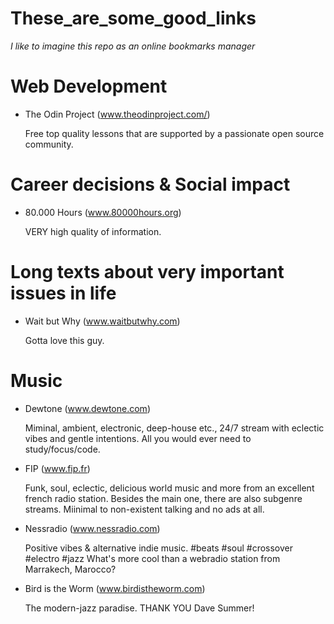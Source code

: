 # These_are_some_good_links

_I like to imagine this repo as an online bookmarks manager_

# Web Development

* The Odin Project (www.theodinproject.com/)

    Free top quality lessons that are supported by a passionate open source community.

# Career decisions & Social impact

* 80.000 Hours (www.80000hours.org)

    VERY high quality of information.

# Long texts about very important issues in life

* Wait but Why (www.waitbutwhy.com)

    Gotta love this guy.

# Music

* Dewtone (www.dewtone.com)

    Miminal, ambient, electronic, deep-house etc., 24/7 stream with eclectic vibes and gentle intentions. All you would ever need to study/focus/code.

* FIP (www.fip.fr)

    Funk, soul, eclectic, delicious world music and more from an excellent french radio station. Besides the main one, there are also subgenre streams. Miinimal to non-existent talking and no ads at all.

* Nessradio (www.nessradio.com)
   
    Positive vibes & alternative indie music. #beats #soul #crossover #electro #jazz 
    What's more cool than a webradio station from Marrakech, Marocco?

* Bird is the Worm (www.birdistheworm.com)

     The modern-jazz paradise. THANK YOU Dave Summer!
